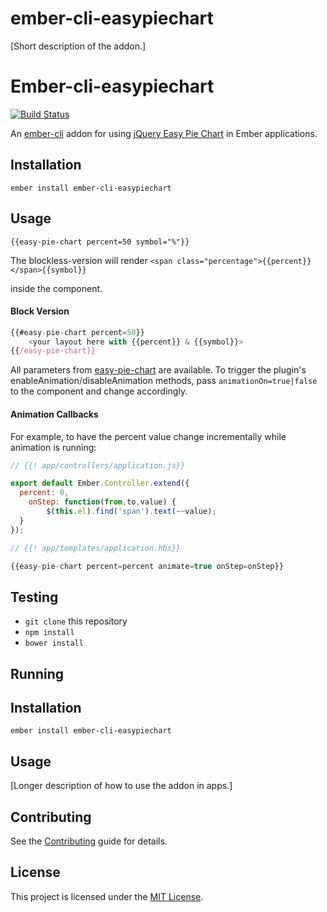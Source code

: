 ember-cli-easypiechart
==============================================================================

[Short description of the addon.]

# Ember-cli-easypiechart

[![Build Status](https://travis-ci.org/conormag/ember-cli-easypiechart.svg?branch=v0.1.2)](https://travis-ci.org/conormag/ember-cli-easypiechart)

An [ember-cli](http://www.ember-cli.com) addon for using [jQuery Easy Pie Chart](https://rendro.github.io/easy-pie-chart/) in Ember applications.

## Installation
`ember install ember-cli-easypiechart`

## Usage

```{{easy-pie-chart percent=50 symbol="%"}}```

The blockless-version will render
```<span class="percentage">{{percent}}</span>{{symbol}}```

inside the component.

#### Block Version
```javascript
{{#easy-pie-chart percent=50}}
    <your layout here with {{percent}} & {{symbol}}>
{{/easy-pie-chart}}
```

All parameters from [easy-pie-chart](https://rendro.github.io/easy-pie-chart/) are available.
To trigger the plugin's enableAnimation/disableAnimation methods, pass 
  `animationOn=true|false`
to the component and change accordingly.

#### Animation Callbacks
For example, to have the percent value change incrementally while animation is running:
```js
// {{! app/controllers/application.js}}

export default Ember.Controller.extend({
  percent: 0,
	onStep: function(from,to,value) {
		$(this.el).find('span').text(~~value);
  }
});
```

```js
// {{! app/templates/application.hbs}}

{{easy-pie-chart percent=percent animate=true onStep=onStep}}
```
## Testing
* `git clone` this repository
* `npm install`
* `bower install`
## Running


Installation
------------------------------------------------------------------------------

```
ember install ember-cli-easypiechart
```


Usage
------------------------------------------------------------------------------

[Longer description of how to use the addon in apps.]


Contributing
------------------------------------------------------------------------------

See the [Contributing](CONTRIBUTING.md) guide for details.


License
------------------------------------------------------------------------------

This project is licensed under the [MIT License](LICENSE.md).
